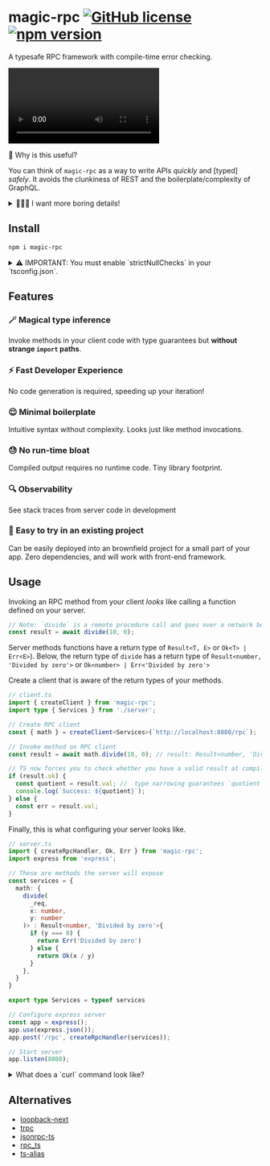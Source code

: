 # magic-rpc [![GitHub license](https://img.shields.io/badge/license-MIT-blue.svg)](https://github.com/abhayvatsa/magic-rpc/blob/master/LICENSE) [![npm version](https://img.shields.io/npm/v/magic-rpc.svg?style=flat)](https://www.npmjs.com/package/magic-rpc)

A typesafe RPC framework with compile-time error checking.

![intellisense-works-great](https://user-images.githubusercontent.com/15083292/124220989-ad835a80-dab3-11eb-87a1-dd3eef4622cb.mp4)

🤔 Why is this useful?

You can think of `magic-rpc` as a way to write APIs _quickly_ and [typed]
_safely_. It avoids the clunkiness of REST and the boilerplate/complexity of
GraphQL.

<details>

<summary>👩🏼‍🏫 I want more boring details!</summary>

**Motivation:**

It helps to have correctness guarantees from your compiler when writing your
programs. This is applicable when writing client-server applications, but
requires some tooling to achieve.

To this end, we can use an RPC client that is aware of the return type of the
server response. We will encode the _data type_ and _error type_ into the return
type of an RPC method. The client will _infer_ the return type from the RPC
method enabling the compiler to know about data and error types. The compiler
will enforce appropriate error handling on the client: providing us
strongly-typed client-server code.

Our error propagation is inspired by
[Rust's Result type](https://doc.rust-lang.org/std/result/), which returns a
tuple of `Result<T, E>` from a function. Here `T` is your data type and `E` is
your error type.

**Inspiration:**

This project is loosely based on
[JSON RPC](https://www.jsonrpc.org/specification).

</details>

## Install

```bash
npm i magic-rpc
```

<details>

<summary>
⚠️ IMPORTANT: You must enable `strictNullChecks` in your `tsconfig.json`.
</summary>

Typescript currently has a
[bug](https://github.com/microsoft/TypeScript/issues/10564), making type
narrowing only work when `strictNullChecks` is turned on.

```jsonc
// tsconfig.json
{
  // ...
  "compilerOptions": {
    // ...
    "strictNullChecks": true
  }
}
```

</details>

## Features

### 🪄 **Magical type inference**

Invoke methods in your client code with type guarantees but **without strange
`import` paths**.

### ⚡️ **Fast Developer Experience**

No code generation is required, speeding up your iteration!

### 😌 **Minimal boilerplate**

Intuitive syntax without complexity. Looks just like method invocations.

### 😓 **No run-time bloat**

Compiled output requires no runtime code. Tiny library footprint.

### 🔍 **Observability**

See stack traces from server code in development

### 🚧 Easy to try in an existing project

Can be easily deployed into an brownfield project for a small part of your app.
Zero dependencies, and will work with front-end framework.

## Usage

Invoking an RPC method from your client _looks_ like calling a function defined
on your server.

```typescript
// Note: `divide` is a remote procedure call and goes over a network boundary
const result = await divide(10, 0);
```

Server methods functions have a return type of `Result<T, E>` or
`Ok<T> | Err<E>`). Below, the return type of `divide` has a return type of
`Result<number, 'Divided by zero'>` or `Ok<number> | Err<'Divided by zero'>`

Create a client that is aware of the return types of your methods.

```typescript
// client.ts
import { createClient } from 'magic-rpc';
import type { Services } from './server';

// Create RPC client
const { math } = createClient<Services>(`http://localhost:8080/rpc`);

// Invoke method on RPC client
const result = await math.divide(10, 0); // result: Result<number, 'Divided by zero'>

// TS now forces you to check whether you have a valid result at compile time.
if (result.ok) {
  const quotient = result.val; //  type narrowing guarantees `quotient` is a `number`
  console.log(`Success: ${quotient}`);
} else {
  const err = result.val;
}
```

Finally, this is what configuring your server looks like.

```typescript
// server.ts
import { createRpcHandler, Ok, Err } from 'magic-rpc';
import express from 'express';

// These are methods the server will expose
const services = {
  math: {
    divide(
      _req,
      x: number,
      y: number
    )> : Result<number, 'Divided by zero'>{
      if (y === 0) {
        return Err('Divided by zero')
      } else {
        return Ok(x / y)
      }
    },
  }
}

export type Services = typeof services

// Configure express server
const app = express();
app.use(express.json());
app.post('/rpc', createRpcHandler(services));

// Start server
app.listen(8080);
```

<details>

<summary>
What does a `curl` command look like?
</summary>

```bash
$ curl localhost:8080/rpc \
  --header "Content-Type: application/json" \
  --request POST \
  --data '{
    "jsonrpc": "2.0",
    "service": "math",
    "method": "divide",
    "params": [99, 3]
  }'
{"jsonrpc":"2.0","result":{"ok":true,"err":false,"val":33}}
```

</details>

## Alternatives

- [loopback-next](https://github.com/strongloop/loopback-next)
- [trpc](https://github.com/vriad/trpc)
- [jsonrpc-ts](https://github.com/shekohex/jsonrpc-ts)
- [rpc_ts](https://github.com/aiden/rpc_ts)
- [ts-alias](https://github.com/coffeemug/ts-alias)
